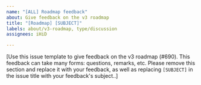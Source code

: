 ```yaml
---
name: "[ALL] Roadmap feedback"
about: Give feedback on the v3 roadmap
title: "[Roadmap] [SUBJECT]"
labels: about/v3-roadmap, type/discussion
assignees: iHiD

---
```


[Use this issue template to give feedback on the v3 roadmap (#690). This feedback can take many forms: questions, remarks, etc. Please remove this section and replace it with your feedback, as well as replacing `[SUBJECT]` in the issue title with your feedback's subject..]
